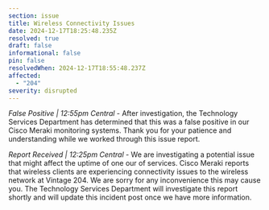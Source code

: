 ```yaml
---
section: issue
title: Wireless Connectivity Issues
date: 2024-12-17T18:25:48.235Z
resolved: true
draft: false
informational: false
pin: false
resolvedWhen: 2024-12-17T18:55:48.237Z
affected:
  - "204"
severity: disrupted
---
```

*False Positive | 12:55pm Central* - After investigation, the Technology Services Department has determined that this was a false positive in our Cisco Meraki monitoring systems. Thank you for your patience and understanding while we worked through this issue report.

*Report Received | 12:25pm Central* - We are investigating a potential issue that might affect the uptime of one our of services. Cisco Meraki reports that wireless clients are experiencing connectivity issues to the wireless network at Vintage 204. We are sorry for any inconvenience this may cause you. The Technology Services Department will investigate this report shortly and will update this incident post once we have more information.